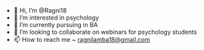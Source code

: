 - 👋 Hi, I’m @Ragni18
- 👀 I’m interested in psychology
- 🌱 I’m currently pursuing in BA
- 💞️ I’m looking to collaborate on webinars for psychology students
- 📫 How to reach me ~ ragnilamba18@gmail.com

<!---
Ragni18/Ragni18 is a ✨ special ✨ repository because its `README.md` (this file) appears on your GitHub profile.
You can click the Preview link to take a look at your changes.
--->
